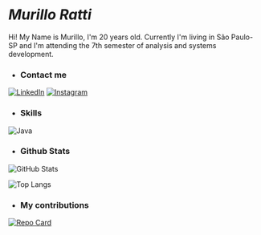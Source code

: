 # ***Murillo Ratti***
 Hi! My Name is Murillo, I'm 20 years old. Currently I'm living in São Paulo-SP and I'm attending the 7th semester of analysis and systems development.
- ### Contact me 
[![LinkedIn](https://img.shields.io/badge/LinkedIn-000?style=for-the-badge&logo=linkedin&logoColor=0E76A8)](https://www.linkedin.com/in/murillo-ratti-808b97254/) 
[![Instagram](https://img.shields.io/badge/Instagram-000?style=for-the-badge&logo=instagram)](https://www.instagram.com/omurillocom2l/)
- ### Skills 
![Java](https://img.shields.io/badge/Java-000?style=for-the-badge&logo=java)

- ### Github Stats 
![GitHub Stats](https://github-readme-stats.vercel.app/api?username=MurilloRatti&theme=transparent&bg_color=000&border_color=30A3DC&show_icons=true&icon_color=30A3DC&title_color=E94D5F&text_color=FFF)

![Top Langs](https://github-readme-stats-git-masterrstaa-rickstaa.vercel.app/api/top-langs/?username=SEUUSERNAME&bg_color=000&border_color=30A3DC&title_color=E94D5F&text_color=FFF)


- ### My contributions
[![Repo Card](https://github-readme-stats.vercel.app/api/pin/?username=MurilloRatti&repo=dio-lab-open-source-Murillo&bg_color=000&border_color=30A3DC&show_icons=true&icon_color=30A3DC&title_color=E94D5F&text_color=FFF)](https://github.com/MurilloRatti/dio-lab-open-source-Murillo)

